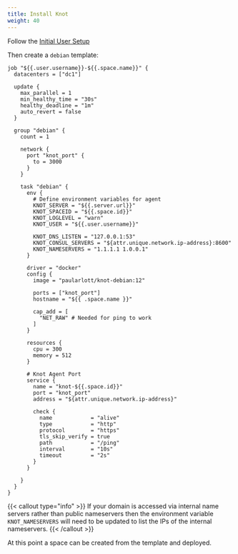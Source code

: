 ```yaml
---
title: Install Knot
weight: 40
---
```


Follow the [Initial User Setup](../initial-user)

Then create a `debian` template:

```hcl
job "${{.user.username}}-${{.space.name}}" {
  datacenters = ["dc1"]

  update {
    max_parallel = 1
    min_healthy_time = "30s"
    healthy_deadline = "1m"
    auto_revert = false
  }

  group "debian" {
    count = 1

    network {
      port "knot_port" {
        to = 3000
      }
    }

    task "debian" {
      env {
        # Define environment variables for agent
        KNOT_SERVER = "${{.server.url}}"
        KNOT_SPACEID = "${{.space.id}}"
        KNOT_LOGLEVEL = "warn"
        KNOT_USER = "${{.user.username}}"

        KNOT_DNS_LISTEN = "127.0.0.1:53"
        KNOT_CONSUL_SERVERS = "${attr.unique.network.ip-address}:8600"
        KNOT_NAMESERVERS = "1.1.1.1 1.0.0.1"
      }

      driver = "docker"
      config {
        image = "paularlott/knot-debian:12"

        ports = ["knot_port"]
        hostname = "${{ .space.name }}"

        cap_add = [
          "NET_RAW" # Needed for ping to work
        ]
      }

      resources {
        cpu = 300
        memory = 512
      }

      # Knot Agent Port
      service {
        name = "knot-${{.space.id}}"
        port = "knot_port"
        address = "${attr.unique.network.ip-address}"

        check {
          name            = "alive"
          type            = "http"
          protocol        = "https"
          tls_skip_verify = true
          path            = "/ping"
          interval        = "10s"
          timeout         = "2s"
        }
      }

    }
  }
}
```

{{< callout type="info" >}}
  If your domain is accessed via internal name servers rather than public nameservers then the environment variable `KNOT_NAMESERVERS` will need to be updated to list the IPs of the internal nameservers.
{{< /callout >}}

At this point a space can be created from the template and deployed.
